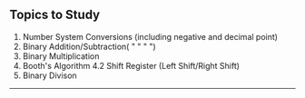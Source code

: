 Topics to Study
---------------

1. Number System Conversions (including negative and decimal point)
2. Binary Addition/Subtraction( "  "  "  ")
3. Binary Multiplication
4. Booth's Algorithm
4.2 Shift Register (Left Shift/Right Shift)
5. Binary Divison

________________
